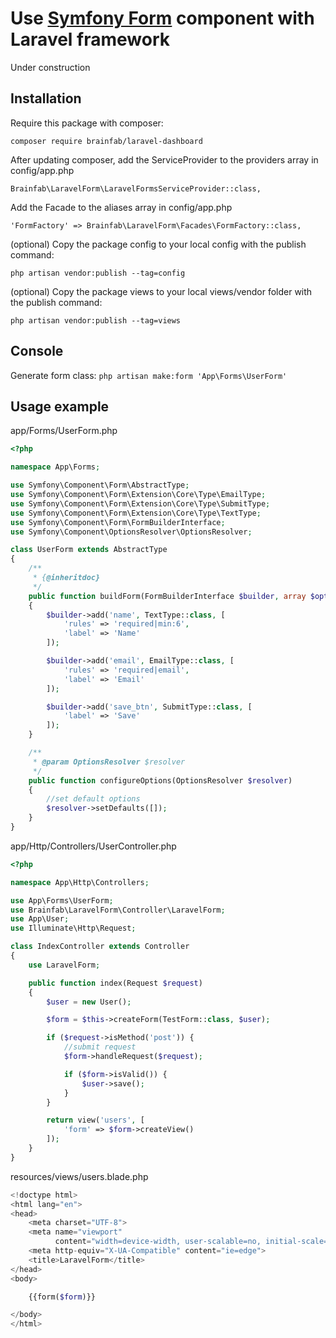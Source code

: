 Use [Symfony Form](http://symfony.com/doc/current/components/form.html) component with Laravel framework
=====================================

Under construction

Installation
------------

Require this package with composer:

`` composer require brainfab/laravel-dashboard ``

After updating composer, add the ServiceProvider to the providers array in config/app.php

`` Brainfab\LaravelForm\LaravelFormsServiceProvider::class, ``

Add the Facade to the aliases array in config/app.php

`` 'FormFactory' => Brainfab\LaravelForm\Facades\FormFactory::class, ``

(optional) Copy the package config to your local config with the publish command:

`` php artisan vendor:publish --tag=config  ``

(optional) Copy the package views to your local views/vendor folder with the publish command:

`` php artisan vendor:publish --tag=views  ``

Console
-------

Generate form class:
`` php artisan make:form 'App\Forms\UserForm' ``

Usage example
-------------
app/Forms/UserForm.php
```php
<?php

namespace App\Forms;

use Symfony\Component\Form\AbstractType;
use Symfony\Component\Form\Extension\Core\Type\EmailType;
use Symfony\Component\Form\Extension\Core\Type\SubmitType;
use Symfony\Component\Form\Extension\Core\Type\TextType;
use Symfony\Component\Form\FormBuilderInterface;
use Symfony\Component\OptionsResolver\OptionsResolver;

class UserForm extends AbstractType
{
    /**
     * {@inheritdoc}
     */
    public function buildForm(FormBuilderInterface $builder, array $options)
    {
        $builder->add('name', TextType::class, [
            'rules' => 'required|min:6',
            'label' => 'Name'
        ]);

        $builder->add('email', EmailType::class, [
            'rules' => 'required|email',
            'label' => 'Email'
        ]);

        $builder->add('save_btn', SubmitType::class, [
            'label' => 'Save'
        ]);
    }

    /**
     * @param OptionsResolver $resolver
     */
    public function configureOptions(OptionsResolver $resolver)
    {
        //set default options
        $resolver->setDefaults([]);
    }
}
```

app/Http/Controllers/UserController.php

```php
<?php

namespace App\Http\Controllers;

use App\Forms\UserForm;
use Brainfab\LaravelForm\Controller\LaravelForm;
use App\User;
use Illuminate\Http\Request;

class IndexController extends Controller
{
    use LaravelForm;

    public function index(Request $request)
    {
        $user = new User();

        $form = $this->createForm(TestForm::class, $user);

        if ($request->isMethod('post')) {
            //submit request
            $form->handleRequest($request);

            if ($form->isValid()) {
                $user->save();
            }
        }

        return view('users', [
            'form' => $form->createView()
        ]);
    }
}
```

resources/views/users.blade.php
```php
<!doctype html>
<html lang="en">
<head>
    <meta charset="UTF-8">
    <meta name="viewport"
          content="width=device-width, user-scalable=no, initial-scale=1.0, maximum-scale=1.0, minimum-scale=1.0">
    <meta http-equiv="X-UA-Compatible" content="ie=edge">
    <title>LaravelForm</title>
</head>
<body>

    {{form($form)}}

</body>
</html>
```